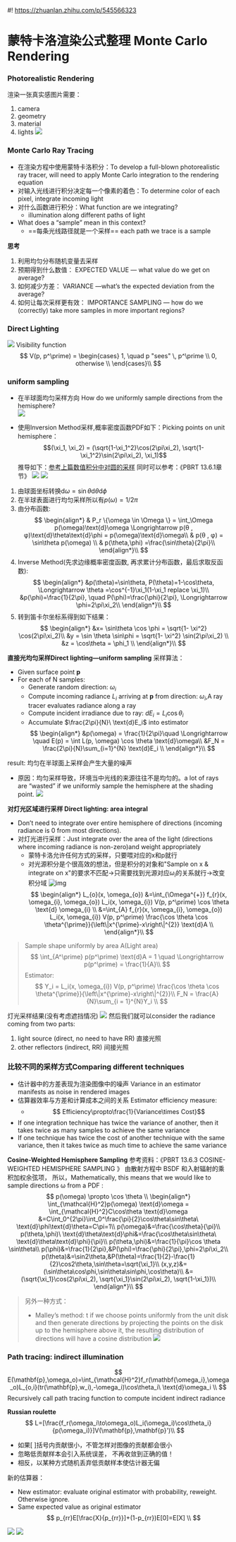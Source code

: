 #! https://zhuanlan.zhihu.com/p/545566323
# 蒙特卡洛渲染公式整理 Monte Carlo Rendering
### Photorealistic Rendering
渲染一张真实感图片需要： 
1. camera
2. geometry
3. material
4. lights
![](./Image/Photorealistic_Scene_Combine.png)

### Monte Carlo Ray Tracing
* 在渲染方程中使用蒙特卡洛积分：To develop a full-blown photorealistic ray tracer, will need to apply Monte Carlo integration to the rendering equation 
* 对输入光线进行积分决定每一个像素的着色：To determine color of each pixel, integrate incoming light 
* 对什么函数进行积分：What function are we integrating? 
   - illumination along different paths of light 
* What does a “sample” mean in this context? 
   - ==每条光线路径就是一个采样==  each path we trace is a sample

**思考**
1. 利用均匀分布随机变量去采样
2. 预期得到什么数值： EXPECTED VALUE — what value do we get on average?
3. 如何减少方差： VARIANCE —what’s the expected deviation from the average?
4. 如何让每次采样更有效： IMPORTANCE SAMPLING — how do we (correctly) take more samples in more important regions?


### Direct Lighting
![](./Image/Visibility_Function.png)
Visibility function
$$
   V(p, p^\prime) =
   \begin{cases}
      1, \quad p  "sees" \,  p^\prime \\
      0, otherwise  \\
   \end{cases}\\
$$

### uniform sampling
* 在半球面均匀采样方向 How do we uniformly sample directions from the hemisphere?  
![](./Image/Sample_unit_hemisphere.png)

* 使用Inversion Method采样,概率密度函数PDF如下：Picking points on unit hemisphere：
$$(\xi_1, \xi_2) = (\sqrt{1-\xi_1^2}\cos(2\pi\xi_2), \sqrt{1-\xi_1^2}\sin(2\pi\xi_2), \xi_1)$$ 
推导如下：[参考上篇数值积分中对圆的采样](https://zhuanlan.zhihu.com/p/545565243)
同时可以参考：《PBRT 13.6.1章节》
![](./Image/spherical_coordinates.png) ![](./Image/spherical_integrate.png)
1. 由球面坐标转换$\text{d}\omega = \sin\theta \text{d}\theta\text{d}\phi$
2. 在半球表面进行均匀采样所以有$p(\omega) = 1/2\pi$
3. 由分布函数:
   $$
   \begin{align*}
   & P_r \{\omega \in \Omega \} = \int_\Omega p(\omega)\text{d}\omega \Longrightarrow p(θ , φ)\text{d}\theta\text{d}\phi = p(\omega)\text{d}\omega\\
   & p(θ , φ) = \sin\theta p(\omega) \\
   & p(\theta,\phi) =\frac{\sin\theta}{2\pi}\\
   \end{align*}\\
   $$
4. Inverse Method(先求边缘概率密度函数, 再求累计分布函数，最后求取反函数):
   $$
   \begin{align*}
   &p(\theta)=\sin\theta, P(\theta)=1-\cos\theta,  \Longrightarrow \theta =\cos^{-1}\xi_1(1-\xi_1 replace \xi_1)\\
   &p(\phi)=\frac{1}{2\pi}, \quad P(\phi)=\frac{\phi}{2\pi}, \Longrightarrow \phi=2\pi\xi_2\\
   \end{align*}\\
   $$
5. 转到笛卡尔坐标系得到如下结果：
   $$
   \begin{align*}
   &x= \sin\theta \cos \phi  = \sqrt{1- \xi^2} \cos(2\pi\xi_2)\\
   &y = \sin \theta \sin\phi =  \sqrt{1- \xi^2} \sin(2\pi\xi_2) \\
   &z = \cos\theta = \phi_1 \\
   \end{align*}\\
   $$
 
**直接光均匀采样Direct lighting—uniform sampling**
采样算法：
- Given surface point $\mathbf{p}​$ 
- For each of N samples:
  - Generate random direction: $\omega_i$ 
  - Compute incoming radiance $L_i$ arriving at $\mathbf{p}$ from direction: $\omega_i$,A ray tracer evaluates radiance along a ray 
  - Compute incident irradiance due to ray: $dE_i=L_i\cos\theta_i$ 
  - Accumulate $\frac{2\pi}{N}\ \text{d}E_i$ into estimator
$$
\begin{align*}
   &p(\omega) = \frac{1}{2\pi}\quad \Longrightarrow \quad  E(p) = \int L(p, \omega) \cos \theta \text{d}\omega\\
   &F_N = \frac{2\pi}{N}\sum_{i=1}^{N} \text{d}E_i \\
\end{align*}\\
$$

result: 均匀在半球面上采样会产生大量的噪声
  - 原因：均匀采样导致，环境当中光线的来源往往不是均匀的。a lot of rays are “wasted” if we uniformly sample the hemisphere at the shading point.
![](./Image/Hemispherical_solid_angle_sample.png)

**对灯光区域进行采样  Direct lighting: area integral**
* Don’t need to integrate over entire hemisphere of directions (incoming radiance is 0 from most directions). 
* 对灯光进行采样：Just integrate over the area of the light (directions where incoming radiance is non-zero)and weight appropriately
   - 蒙特卡洛允许任何方式的采样，只要喂对应的x和p就行
   - 对光源积分是个很高效的想法，但是积分的对象和"Sample on x & integrate on x"的要求不匹配→只需要找到光源对应$\omega_i$的关系就行→改变积分域
   ![img](./Image/Area_light_integral.png)
   $$
   \begin{align*} 
   L_{o}(x, \omega_{o}) &=\int_{\Omega^{+}} f_{r}(x, \omega_{i}, \omega_{o}) L_i(x, \omega_{i})  V(p, p^\prime)  \cos \theta \text{d} \omega_{i} \\ 
   &=\int_{A} f_{r}(x, \omega_{i}, \omega_{o}) L_i(x, \omega_{i}) V(p, p^\prime) \frac{\cos \theta \cos \theta^{\prime}}{\left\|x^{\prime}-x\right\|^{2}} \text{d}A  \\
   \end{align*}\\
   $$

>Sample shape uniformly by area A(Light area)
$$
\int_{A^\prime} p(p^\prime) \text{d}A = 1  \quad \Longrightarrow  p(p^\prime) = \frac{1}{A}\\
$$
Estimator:
$$
Y_i = L_i(x, \omega_{i}) V(p, p^\prime) \frac{\cos \theta \cos \theta^{\prime}}{\left\|x^{\prime}-x\right\|^{2}}\\
F_N = \frac{A}{N}\sum_{i = 1}^{N}Y_i \\
$$

灯光采样结果(没有考虑遮挡情况)
![](./Image/Light_area_sample.png)
然后我们就可以consider the radiance coming from two parts:
 1. light source (direct, no need to have RR) 直接光照
 2. other reflectors (indirect, RR) 间接光照


### 比较不同的采样方式Comparing different techniques
* 估计器中的方差表现为渲染图像中的噪声 Variance in an estimator manifests as noise in rendered images 
* 估算器效率与方差和计算成本之间的关系 Estimator efficiency measure:
  * $$ Efficiency\propto\frac{1}{Variance\times Cost}$$
* If one integration technique has twice the variance of another, then it takes twice as many samples to achieve the same variance 
* If one technique has twice the cost of another technique with the same variance, then it takes twice as much time to achieve the same variance

**Cosine-Weighted Hemisphere Sampling**
参考资料：《PBRT 13.6.3 COSINE-WEIGHTED HEMISPHERE SAMPLING 》
由散射方程中 BSDF 和入射辐射的乘积加权余弦项， 所以，Mathematically, this means that we would like to sample directions ω from a PDF :
$$
p(\omega) \propto \cos \theta \\
\begin{align*}
   \int_{\mathcal{H}^2}p(\omega) \text{d}\omega = \int_{\mathcal{H}^2}C\cos\theta \text{d}\omega &=C\int_0^{2\pi}\int_0^\frac{\pi}{2}\cos\theta\sin\theta\ \text{d}\phi\text{d}\theta=C\pi=1\\
   p(\omega)&=\frac{\cos\theta}{\pi}\\
   p(\theta,\phi)\ \text{d}\theta\text{d}\phi&=\frac{\cos\theta\sin\theta\ \text{d}\theta\text{d}\phi}{\pi}\\
   p(\theta,\phi)&=\frac{1}{\pi}\cos \theta \sin\theta\\
   p(\phi)&=\frac{1}{2\pi},&P(\phi)=\frac{\phi}{2\pi},\phi=2\pi\xi_2\\
   p(\theta)&=\sin2\theta,&P(\theta)=\frac{1}{2}-\frac{1}{2}\cos2\theta,\sin\theta=\sqrt{\xi_1}\\
   (x,y,z)&=(\sin\theta\cos\phi,\sin\theta\sin\phi,\cos\theta)\\
   &=(\sqrt{\xi_1}\cos(2\pi\xi_2), \sqrt{\xi_1}\sin(2\pi\xi_2), \sqrt{1-\xi_1})\\
\end{align*}\\
$$
>另外一种方式：
>* Malley’s method: t if we choose points uniformly from the unit disk and then generate directions by projecting the points on the disk up to the hemisphere above it, the resulting distribution of directions will have a cosine distribution
![](./Image/Malley_Method.png)


###  Path tracing: indirect illumination
$$
E(\mathbf{p},\omega_o)=\int_{\mathcal{H}^2}f_r(\mathbf{\omega_i},\omega_o)L_{o,i}(tr(\mathbf{p},w_i),-\omega_i)\cos\theta_i\ \text{d}\omega_i \\
$$
Recursively call path tracing function to compute incident indirect radiance 

**Russian roulette**
$$
L=[\frac{f_r(\omega_i\to\omega_o)L_i(\omega_i)\cos\theta_i}{p(\omega_i)}]V(\mathbf{p},\mathbf{p}')\\
$$
* 如果[ ]括号内贡献很小，不管怎样对图像的贡献都会很小
* 忽略低贡献样本会引入系统误差， 不再收敛到正确的值！
* 相反，以某种方式随机丢弃低贡献样本使估计器无偏

新的估算器：
* New estimator: evaluate original estimator with probability, reweight. Otherwise ignore.
* Same expected value as original estimator
$$
   p_{rr}E[\frac{X}{p_{rr}}]+(1-p_{rr})E[0]=E[X] \\
$$

![](./Image/Russian_Roulette_NO.png) ![](./Image/Russian_Roulette_1.png)